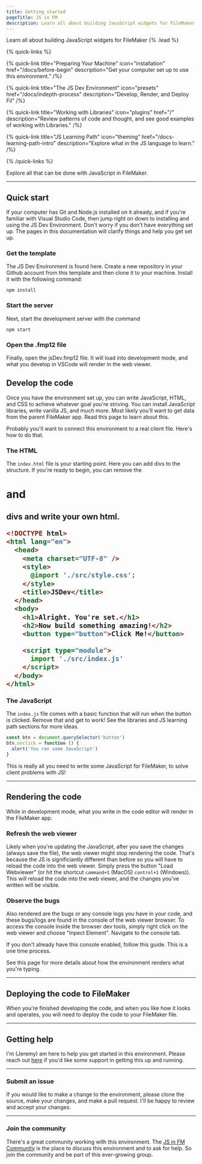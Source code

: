```yaml
---
title: Getting started
pageTitle: JS in FM
description: Learn all about building JavaScript widgets for FileMaker
---
```


Learn all about building JavaScript widgets for FileMaker {% .lead %}

{% quick-links %}

{% quick-link title="Preparing Your Machine" icon="installation" href="/docs/before-begin" description="Get your computer set up to use this environment." /%}

{% quick-link title="The JS Dev Environment" icon="presets" href="/docs/indepth-process" description="Develop, Render, and Deploy Fil" /%}

{% quick-link title="Working with Libraries" icon="plugins" href="/" description="Review patterns of code and thought, and see good examples of working with Libraries." /%}

{% quick-link title="JS Learning Path" icon="theming" href="/docs-learning-path-intro" description="Explore what in the JS language to learn." /%}

{% /quick-links %}

Explore all that can be done with JavaScript in FileMaker.

---

## Quick start

If your computer has Git and Node.js installed on it already, and if you're familiar with Visual Studio Code, then jump right on down to installing and using the JS Dev Environment. Don't worry if you don't have everything set up. The pages in this documentation will clarify things and help you get set up.

### Get the template

The JS Dev Environment is found here. Create a new repository in your Github account from this template and then clone it to your machine. Install it with the following command:

```shell
npm install
```

### Start the server

Next, start the development server with the command

```shell
npm start
```

### Open the .fmp12 file

Finally, open the jsDev.fmp12 file. It will load into development mode, and what you develop in VSCode will render in the web viewer.

## Develop the code

Once you have the environment set up, you can write JavaScript, HTML, and CSS to achieve whatever goal you're striving. You can install JavaScript libraries, write vanilla JS, and much more. Most likely you'll want to get data from the parent FileMaker app. Read this page to learn about this.

Probably you'll want to connect this environment to a real client file. Here's how to do that.

### The HTML

The `index.html` file is your starting point. Here you can add divs to the structure. If you're ready to begin, you can remove the <h1> and <h2> divs and write your own html.

```html
<!DOCTYPE html>
<html lang="en">
  <head>
    <meta charset="UTF-8" />
    <style>
      @import './src/style.css';
    </style>
    <title>JSDev</title>
  </head>
  <body>
    <h1>Alright. You're set.</h1>
    <h2>Now build something amazing!</h2>
    <button type="button">Click Me!</button>

    <script type="module">
      import './src/index.js'
    </script>
  </body>
</html>
```

### The JavaScript

The `index.js` file comes with a basic function that will run when the button is clicked. Remove that and get to work! See the libraries and JS learning path sections for more ideas.

```js
const btn = document.querySelector('button')
btn.onclick = function () {
  alert('You ran some JavaScript')
}
```

This is really all you need to write some JavaScript for FileMaker, to solve client problems with JS!

---

## Rendering the code

While in development mode, what you write in the code editor will render in the FileMaker app.

### Refresh the web viewer

Likely when you're updating the JavaScript, after you save the changes (always save the file), the web viewer might stop rendering the code. That's because the JS is significiantly different than before so you will have to reload the code into the web viewer. Simply press the button "Load Webviewer" (or hit the shortcut `command+1` (MacOS) `control+1` (Windows)). This will reload the code into the web viewer, and the changes you've written will be visible.

### Observe the bugs

Also rendered are the bugs or any console logs you have in your code, and these bugs/logs are found in the console of the web viewer browser. To access the console inside the browser dev tools, simply right click on the web viewer and choose "Inpect Element". Navigate to the console tab.

If you don't already have this console enabled, follow this guide. This is a one time process.

See this page for more details about how the environment renders what you're typing.

---

## Deploying the code to FileMaker

When you're finished developing the code, and when you like how it looks and operates, you will need to deploy the code to your FileMaker file.

---

## Getting help

I'm (Jeremy) am here to help you get started in this environment. Please reach out [here](https://savvycal.com/magic-man/js-dev-startup) if you'd like some support in getting this up and running.

---

### Submit an issue

If you would like to make a change to the environment, please clone the source, make your changes, and make a pull request. I'll be happy to review and accept your changes.

---

### Join the community

There's a great community working with this environment. The [JS in FM Community]("https://community.jsinfm.com/home") is the place to discuss this environment and to ask for help. So join the community and be part of this ever-growing group.
